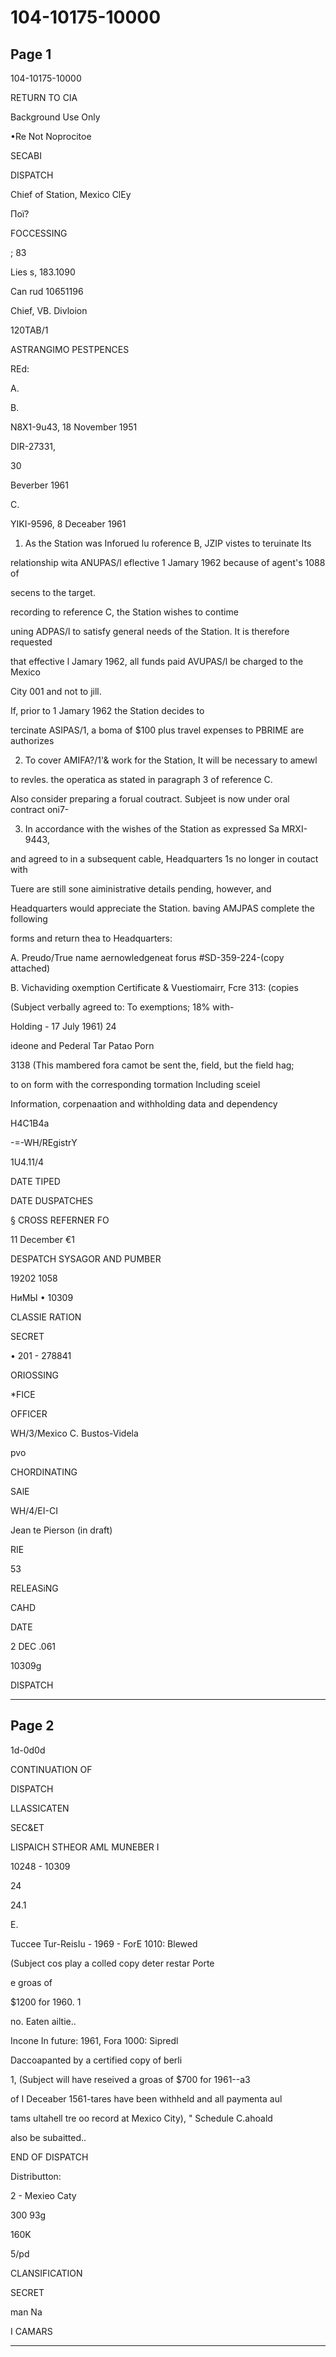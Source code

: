 # 104-10175-10000

## Page 1

104-10175-10000

RETURN TO CIA

Background Use Only

•Re Not Noprocitoe

SECABI

DISPATCH

Chief of Station, Mexico ClEy

Пої?

FOCCESSING

; 83

Lies s, 183.1090

Can rud 10651196

Chief, VB. Divloion

120TAB/1

ASTRANGIMO PESTPENCES

REd:

A.

В.

N8X1-9u43, 18 November 1951

DIR-27331,

30

Beverber 1961

C.

YIKI-9596, 8 Deceaber 1961

1. As the Station was Inforued lu roference B, JZIP vistes to teruinate Its

relationship wita ANUPAS/l eflective 1 Jamary 1962 because of agent's 1088 of

secens to the target.

recording to reference C, the Station wishes to contime

uning ADPAS/l to satisfy general needs of the Station. It is therefore requested

that effective l Jamary 1962, all funds paid AVUPAS/l be charged to the Mexico

City 001 and not to jill.

If, prior to 1 Jamary 1962 the Station decides to

tercinate ASIPAS/1, a boma of $100 plus travel expenses to PBRIME are authorizes

2. To cover AMIFA?/1'& work for the Station, It will be necessary to amewl

to revles. the operatica as stated in paragraph 3 of reference C.

Also consider preparing a forual coutract. Subjeet is now under oral contract oni7-

3. In accordance with the wishes of the Station as expressed Sa MRXI-9443,

and agreed to in a subsequent cable, Headquarters 1s no longer in coutact with

Tuere are still sone aiministrative details pending, however, and

Headquarters would appreciate the Station. baving AMJPAS complete the following

forms and return thea to Headquarters:

A. Preudo/True name aernowledgeneat forus #SD-359-224-(copy attached)

B. Vichaviding oxemption Certificate & Vuestiomairr, Fcre 313: (copies

(Subject verbally agreed to: To exemptions; 18% with-

Holding - 17 July 1961) 24

ideone and Pederal Tar Patao Porn

3138 (This mambered fora camot be sent the, field, but the field hag;

to on form with the corresponding tormation Including sceiel

Information, corpenaation and withholding data and dependency

H4C1B4a

-=-WH/REgistrY

1U4.11/4

DATE TIPED

DATE DUSPATCHES

§ CROSS REFERNER FO

11 December €1

DESPATCH SYSAGOR AND PUMBER

19202 1058

НиМЫ • 10309

CLASSIE RATION

SECRET

• 201 - 278841

ORIOSSING

*FICE

OFFICER

WH/3/Mexico C. Bustos-Videla

pvo

CHORDINATING

SAlE

WH/4/EI-CI

Jean te Pierson (in draft)

RIE

53

RELEASiNG

CAHD

DATE

2 DEC .061

10309g

DISPATCH

---

## Page 2

1d-0d0d

CONTINUATION OF

DISPATCH

LLASSICATEN

SEC&ET

LISPAICH STHEOR AML MUNEBER I

10248 - 10309

24

24.1

E.

Tuccee Tur-ReisIu - 1969 - ForE 1010: Blewed

(Subject cos play a colled copy deter restar Porte

e groas of

$1200 for 1960. 1

no. Eaten ailtie..

Incone In future: 1961, Fora 1000: Sipredl

Daccoapanted by a certified copy of berli

1, (Subject will have reseived a groas of $700 for 1961--a3

of I Deceaber 1561-tares have been withheld and all paymenta aul

tams ultahell tre oo record at Mexico City), " Schedule C.ahoald

also be subaitted..

END OF DISPATCH

Distributton:

2 - Mexieo Caty

300 93g

160K

5/pd

CLANSIFICATION

SECRET

man Na

I CAMARS

---

